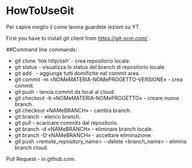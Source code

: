 # HowToUseGit

Per capire meglio il come lavora guardete lezioni su YT.

First you have to install git client from https://git-scm.com/ .

##Command line commands:
- git clone 'link http/ssh'                  - crea repositorio locale.
- git status                                 - visualizza lo status del branch di repositorio locale.
- git add .                                  - aggiunge tutti domifiche nel commit area.
- git commit  -m «NOMeMATERIA-NOMePROGETTO-VERSIONE»  - crea commit.
- git push                                   - lancia commit da local al cloud.
- git checkout -b «NOMeMATERIA-NOMePROGETTO» - сreare nuovo branch.
- git checkout  «NAMeBRANCH»                 - cambia branch.
- git branch                                 - elenco branch.
- git pull                                   - scaricare commits dal repositorio.
- git branch -d «NAMeBRANCH»                 - eliminare branch locale.
- git branch -D «NAMeBRANCH»                 - accettare eliminazione.
- git push <remote_repository_name> --delete <branch_name> - elimina branch cloud.

Pull Request - in github.com.
